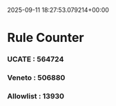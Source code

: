 2025-09-11 18:27:53.079214+00:00
# Rule Counter 
 ### UCATE : 564724

 ### Veneto : 506880

 ### Allowlist : 13930